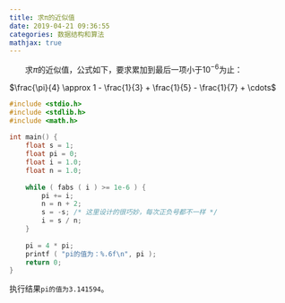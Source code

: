 ```yaml
---
title: 求π的近似值
date: 2019-04-21 09:36:55
categories: 数据结构和算法
mathjax: true
---
```

&emsp;&emsp;求$\pi$的近似值，公式如下，要求累加到最后一项小于$10^{-6}$为止：

$\frac{\pi}{4} \approx 1 - \frac{1}{3} + \frac{1}{5} - \frac{1}{7} + \cdots$

``` cpp
#include <stdio.h>
#include <stdlib.h>
#include <math.h>
​
int main() {
    float s = 1;
    float pi = 0;
    float i = 1.0;
    float n = 1.0;
​
    while ( fabs ( i ) >= 1e-6 ) {
        pi += i;
        n = n + 2;
        s = -s; /* 这里设计的很巧妙，每次正负号都不一样 */
        i = s / n;
    }
​
    pi = 4 * pi;
    printf ( "pi的值为：%.6f\n", pi );
    return 0;
}
```

执行结果`pi的值为3.141594`。